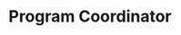 ---
layout: work-with-us-layout

title: Program Coordinator

role: <b> Role </b> <br><br> As the Program Coordinator your role will be to implement Fields of View’s flagship program, Polity. You can find out more details on Polity here - https://fieldsofview.in/projects/polity/. <br> <br> Fields of View has been building games and simulations to support policy makers, Civil Society Organisations, academia, etc. to make better policies for 10 years. For the first time, we are now making our tools open to the public, so everyone can learn about complex policy issues through our games and simulations. As the Program Coordinator for Polity, your role will be to take Polity into the hands of as many diverse stakeholders as possible. <br> <br> As Program Coordinator, you will be required to liaison with different teams at Fields of View, like communications, in order to share the story of the Polity with external audiences, and finance, to manage budgets and logistics for the program implementation. Thus, the Program Coordinator must have inter-disciplinary skills and experience of working in diverse teams.

responsibilities: <b> Responsibilities </b> <br> <ul> <li> Preparing project plans for different cohorts of Polity. Participants in each cohort would be part of groups like students, civil society organisations, policymakers, funders, etc. </li> <li> Match Polity modules to the learning objectives of different audiences and create custom designed curriculum for different stakeholders </li> <li> Organise and implement Polity courses </li> <li> Managing timelines, resources and budgets </li> <li> Logistical arrangements required to implement Polity courses, like online or offline set-ups, coordination with participants </li> <li> Coordinate and support program communication and outreach </li> <li> Documentation and reporting on Polity courses conducted </li> </ul>

skills: <b> Required Skills </b> <br> <ul> <li> Experience in project management and liaising with project partners </li> <li> Simultaneously working on multiple projects </li> <li> Quickly switching contexts </li> <li> Independently planning and managing your work </li> <li> Proficiency is MS Office tools like Excel, MS Project </li> </ul>

additionalSkills: <b> Preferred Skills </b> <ul> <li> Proficiency in one or more Indian languages such as Kannada, Tamil, or Hindi </li> </ul>

whyWorkForFov: <b>Why Work at Fields of View</b> <br> <ul> <li> We pride ourselves in building a collaborative and open environment around our work in building tools for inclusive public policy. This is your chance to become an addition to our coveted multidisciplinary team, that houses individuals from different backgrounds scaling from Journalism to Game Design to Law. </li> <li> We have collaborations with Indian and international universities, and you get access to cutting edge research in data and policy. </li> <li> Depending on your interest, you will contribute to research papers that will be published in major journals. </li> <li> Your work will contribute to real-world applications in addressing social problems. </li> </ul>

applicationProcess: <b> How To Apply </b> <br><br> If this sounds interesting or exciting to you, please write to work@fieldsofview.in with your CV, and a cover letter describing the program management experience you have had before. Choose a specific program you managed to write about. Tell us about the program, your role in it, how did you roll it out, how did you build and manage your team, how did you handle budget and partnerships. Share what you consider to be your biggest success and most difficult challenge in the managing of this program.

notes: <b>Other Notes</b> <br> <ul> <li>Fields of View is a non-profit organisation.</li> <li>The position is based in Bangalore</li> <li>Our office is in JP Nagar, close to Rangashankara</li></ul>

ide: Program Coordinator

tag: Program Coordinator

category: jd

permalink: /projects/work-with-us/programcoordinator/

---